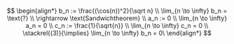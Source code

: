 $$
\begin{align*}
	b_n := \frac{(\cos(n))^2}{\sqrt n} \\
	\lim_{n \to \infty} b_n = \text{?} \\
	\rightarrow \text{Sandwichtheorem} \\
	a_n := 0 \\
	\lim_{n \to \infty} a_n = 0 \\
	c_n := \frac{1}{\sqrt{n}} \\
	\lim_{n \to \infty} c_n = 0 \\
	\stackrel{(3)}{\implies} \lim_{n \to \infty} b_n = 0\
\end{align*}
$$